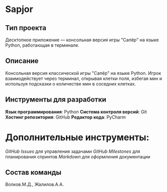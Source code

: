 # Sapjor
## Тип проекта
Десктопное приложение — консольная версия игры "Сапёр" на языке Python, работающая в терминале.
## Описание
Консольная версия классической игры "Сапёр" на языке Python. Игрок взаимодействует через терминал, открывая клетки поля, избегая мин и используя подсказки о количестве мин в соседних клетках.
## Инструменты для разработки
__Язык программирования__: Python
__Система контроля версий__: Git
__Хостинг репозитория__: GitHub
__Редактор кода__: PyCharm
# Дополнительные инструменты:
*GitHub Issues* для управления задачами
*GitHub Milestones* для планирования спринтов
*Markdown для оформления* документации
## Состав команды
Волков.М.Д., Жалилов.А.А.
